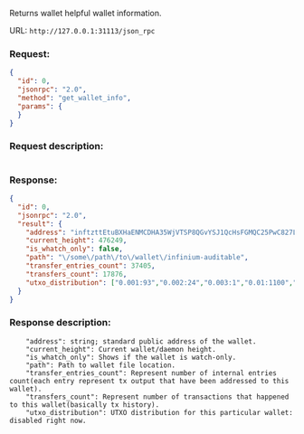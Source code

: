 Returns wallet helpful wallet information.

URL: ```http://127.0.0.1:31113/json_rpc```
### Request: 
```json
{
  "id": 0,
  "jsonrpc": "2.0",
  "method": "get_wallet_info",
  "params": {
  }
}
```

### Request description: 
```json

```

### Response: 
```json
{
  "id": 0,
  "jsonrpc": "2.0",
  "result": {
    "address": "inftzttEtuBXHaENMCDHA35WjVTSP8QGvYSJ1QcHsFGMQC25PwC827LACMAshFovw9RWQjps4pgR6YVhKksawNscgjGCXKJdvRg5F",
    "current_height": 476249,
    "is_whatch_only": false,
    "path": "\/some\/path\/to\/wallet\/infinium-auditable",
    "transfer_entries_count": 37405,
    "transfers_count": 17876,
    "utxo_distribution": ["0.001:93","0.002:24","0.003:1","0.01:1100","0.02:250","0.03:8","0.09:176","0.9:176","1.0:23","9.0:1","80.0:1","90.0:1","100.0:175","600.0:1","1000.0:1","6000.0:1","10000.0:1"]
  }
}
```

### Response description:
```
    "address": string; standard public address of the wallet.
    "current_height": Current wallet/daemon height.
    "is_whatch_only": Shows if the wallet is watch-only.
    "path": Path to wallet file location.
    "transfer_entries_count": Represent number of internal entries count(each entry represent tx output that have been addressed to this wallet).
    "transfers_count": Represent number of transactions that happened to this wallet(basically tx history).
    "utxo_distribution": UTXO distribution for this particular wallet: disabled right now.
```